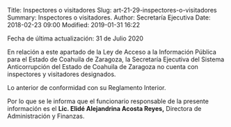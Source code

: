 Title: Inspectores o visitadores
Slug: art-21-29-inspectores-o-visitadores
Summary: Inspectores o visitadores.
Author: Secretaría Ejecutiva
Date: 2018-02-23 09:00
Modified: 2019-01-31 16:22


Fecha de última actualización: 31 de Julio 2020

En relación a este apartado de la Ley de Acceso a la Información Pública para el Estado de Coahuila de Zaragoza, la Secretaría Ejecutiva del Sistema Anticorrupción del Estado de Coahuila de Zaragoza no cuenta con inspectores y visitadores designados.

Lo anterior de conformidad con su Reglamento Interior.

Por lo que se le informa que el funcionario responsable de la presente información es el **Lic. Elidé Alejandrina Acosta Reyes,** Directora de Administración y Finanzas.

